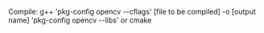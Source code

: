 Compile:
g++ 'pkg-config opencv --cflags' [file to be compiled] -o [output name] 'pkg-config opencv --libs'
or
cmake

